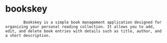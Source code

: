 # bookskey
            Bookskey is a simple book management application designed for organizing your personal reading collection. It allows you to add, edit, and delete book entries with details such as title, author, and a short description.
